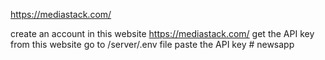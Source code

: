 
https://mediastack.com/

create an account in this website https://mediastack.com/
get the API key from this website 
go to /server/.env file paste the API key
#   n e w s a p p  
 